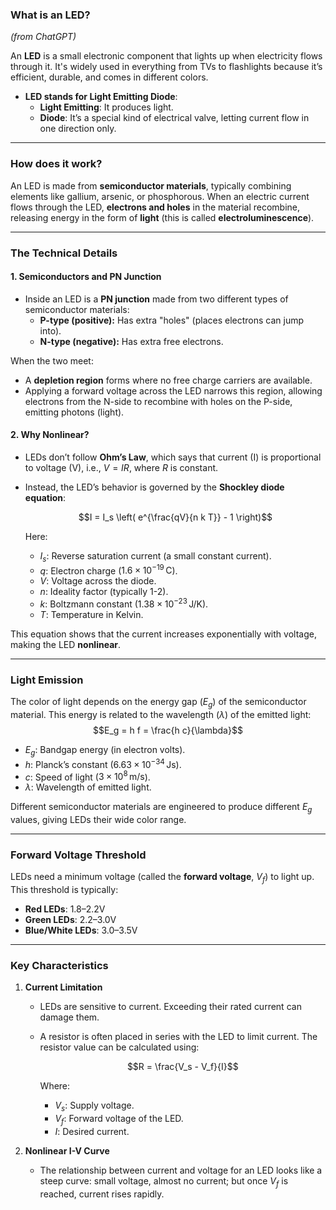 ### **What is an LED?**
_(from ChatGPT)_

An **LED** is a small electronic component that lights up when electricity flows through it. It's widely used in everything from TVs to flashlights because it’s efficient, durable, and comes in different colors.

- **LED stands for Light Emitting Diode**:
  - **Light Emitting**: It produces light.
  - **Diode**: It’s a special kind of electrical valve, letting current flow in one direction only.

---

### **How does it work?**

An LED is made from **semiconductor materials**, typically combining elements like gallium, arsenic, or phosphorous. When an electric current flows through the LED, **electrons and holes** in the material recombine, releasing energy in the form of **light** (this is called **electroluminescence**).

---

### **The Technical Details**

#### 1. **Semiconductors and PN Junction**
- Inside an LED is a **PN junction** made from two different types of semiconductor materials:
  - **P-type (positive):** Has extra "holes" (places electrons can jump into).
  - **N-type (negative):** Has extra free electrons.
  
When the two meet:
- A **depletion region** forms where no free charge carriers are available.
- Applying a forward voltage across the LED narrows this region, allowing electrons from the N-side to recombine with holes on the P-side, emitting photons (light).

#### 2. **Why Nonlinear?**

- LEDs don’t follow **Ohm’s Law**, which says that current (I) is proportional to voltage (V), i.e., $V = IR$, where $R$ is constant.
- Instead, the LED’s behavior is governed by the **Shockley diode equation**:
  
  $$I = I_s \left( e^{\frac{qV}{n k T}} - 1 \right)$$
  
  Here:
  - $I_s$: Reverse saturation current (a small constant current).
  - $q$: Electron charge ($1.6 \times 10^{-19} \, \text{C}$).
  - $V$: Voltage across the diode.
  - $n$: Ideality factor (typically 1-2).
  - $k$: Boltzmann constant ($1.38 \times 10^{-23} \, \text{J/K}$).
  - $T$: Temperature in Kelvin.

This equation shows that the current increases exponentially with voltage, making the LED **nonlinear**.

---

### **Light Emission**

The color of light depends on the energy gap ($E_g$) of the semiconductor material. This energy is related to the wavelength ($\lambda$) of the emitted light:
$$E_g = h f = \frac{h c}{\lambda}$$
- $E_g$: Bandgap energy (in electron volts).
- $h$: Planck’s constant ($6.63 \times 10^{-34} \, \text{Js}$).
- $c$: Speed of light ($3 \times 10^8 \, \text{m/s}$).
- $\lambda$: Wavelength of emitted light.

Different semiconductor materials are engineered to produce different $E_g$ values, giving LEDs their wide color range.

---

### **Forward Voltage Threshold**
LEDs need a minimum voltage (called the **forward voltage**, $V_f$) to light up. This threshold is typically:
- **Red LEDs**: 1.8–2.2V
- **Green LEDs**: 2.2–3.0V
- **Blue/White LEDs**: 3.0–3.5V

---

### **Key Characteristics**

1. **Current Limitation**
   - LEDs are sensitive to current. Exceeding their rated current can damage them.
   - A resistor is often placed in series with the LED to limit current. The resistor value can be calculated using:
     
     $$R = \frac{V_s - V_f}{I}$$
     
     Where:
     - $V_s$: Supply voltage.
     - $V_f$: Forward voltage of the LED.
     - $I$: Desired current.

2. **Nonlinear I-V Curve**
   - The relationship between current and voltage for an LED looks like a steep curve: small voltage, almost no current; but once $V_f$ is reached, current rises rapidly.
